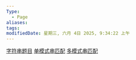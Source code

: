 ```yaml
---
Type:
  - Page
aliases: 
tags: 
modifiedDate: 星期三, 六月 4日 2025, 9:34:22 上午
---
```

[字符串题目](字符串题目.md)
[单模式串匹配](单模式串匹配.md)
[多模式串匹配](多模式串匹配.md)
